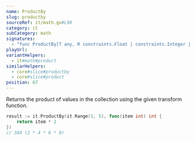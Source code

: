 ```yaml
---
name: ProductBy
slug: productby
sourceRef: it/math.go#L90
category: it
subCategory: math
signatures:
  - "func ProductBy[T any, R constraints.Float | constraints.Integer | constraints.Complex](collection iter.Seq[T], transform func(item T) R) R"
playUrl:
variantHelpers:
  - it#math#product
similarHelpers:
  - core#slice#productby
  - core#slice#product
position: 67
---
```


Returns the product of values in the collection using the given transform function.

```go
result := it.ProductBy(it.Range(1, 5), func(item int) int {
    return item * 2
})
// 384 (2 * 4 * 6 * 8)
```